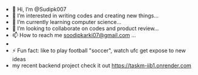 - 👋 Hi, I’m @Sudipk007
- 👀 I’m interested in writing codes and creating new things...
- 🌱 I’m currently learning computer science...
- 💞️ I’m looking to collaborate on codes and product review...
- 📫 How to reach me soodipkarki07@gmail.com ...
- 
- ⚡ Fun fact: like to play football "soccer", watch ufc get expose to new ideas
- my recent backend project check it out https://taskm-iib1.onrender.com 

<!---
Sudipk007/Sudipk007 is a ✨ special ✨ repository because its `README.md` (this file) appears on your GitHub profile.
You can click the Preview link to take a look at your changes.
--->
